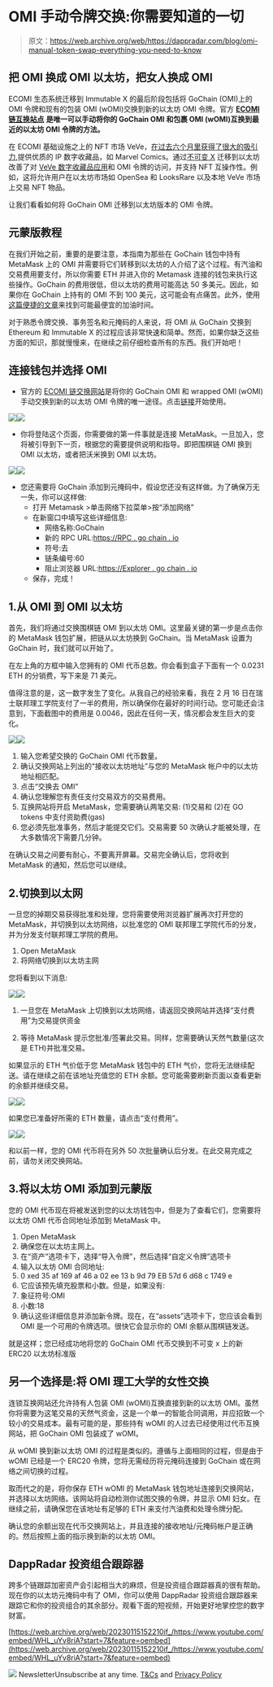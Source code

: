# OMI 手动令牌交换:你需要知道的一切

> 原文：<https://web.archive.org/web/https://dappradar.com/blog/omi-manual-token-swap-everything-you-need-to-know>

## 把 OMI 换成 OMI 以太坊，把女人换成 OMI

ECOMI 生态系统迁移到 Immutable X 的最后阶段包括将 GoChain (OMI)上的 OMI 令牌和现有的包装 OMI (wOMI)交换到新的以太坊 OMI 令牌。官方 [**ECOMI 链互换站点**](https://web.archive.org/web/20230115152210/http://chainswap.ecomi.com/) **是唯一可以手动将你的 GoChain OMI 和包裹 OMI (wOMI)互换到最近的以太坊 OMI 令牌的方法。**

在 ECOMI 基础设施之上的 NFT 市场 VeVe，[在过去六个月里获得了很大的吸引力](/web/20230115152210/https://dappradar.com/blog/unraveling-the-mysteries-of-the-veve-nft-marketplace/),提供优质的 IP 数字收藏品，如 Marvel Comics。通过[不可变 X](https://web.archive.org/web/20230115152210/https://dappradar.com/rankings/protocol/immutablex) 迁移到以太坊改善了对 [VeVe 数字收藏品应用](https://web.archive.org/web/20230115152210/https://dappradar.com/immutablex/collectibles/veve)和 OMI 令牌的访问，并支持 NFT 互操作性。例如，这将允许用户在以太坊市场如 OpenSea 和 LooksRare 以及本地 VeVe 市场上交易 NFT 物品。

让我们看看如何将 GoChain OMI 迁移到以太坊版本的 OMI 令牌。

## 元蒙版教程

在我们开始之前，重要的是要注意，本指南为那些在 GoChain 钱包中持有 MetaMask 上的 OMI 并需要将它们转移到以太坊的人介绍了这个过程。有汽油和交易费用要支付，所以你需要 ETH 并进入你的 Metamask 连接的钱包来执行这些操作。GoChain 的费用很低，但以太坊的费用可能高达 50 多美元。因此，如果你在 GoChain 上持有的 OMI 不到 100 美元，这可能会有点痛苦。此外，使用[这篇便捷的文章](/web/20230115152210/https://dappradar.com/blog/when-are-ethereum-gas-fees-lowest/)来找到可能最便宜的加油时间。

对于熟悉令牌交换、事务签名和元掩码的人来说，将 OMI 从 GoChain 交换到 Ethereum 和 Immutable X 的过程应该非常快速和简单。然而，如果你缺乏这些方面的知识，那就慢慢来，在继续之前仔细检查所有的东西。我们开始吧！

## 连接钱包并选择 OMI

*   官方的 [ECOMI 链交换网站](https://web.archive.org/web/20230115152210/http://chainswap.ecomi.com/)是将你的 GoChain OMI 和 wrapped OMI (wOMI)手动交换到新的以太坊 OMI 令牌的唯一途径。点击[链接](https://web.archive.org/web/20230115152210/https://chainswap.ecomi.com/)开始使用。

![](img/e934d778a672bf3bf2ab92f2835ad615.png)![](img/f87c75c8ec1fc8295731bdb8f1f8a86a.png)

*   你将登陆这个页面，你需要做的第一件事就是连接 MetaMask。一旦加入，您将被引导到下一页，根据您的需要提供说明和指导。即把围棋链 OMI 换到 OMI 以太坊，或者把沃米换到 OMI 以太坊。

![](img/90b5bfc8ee4d409d08c200101d2709fb.png)![](img/ac015426a4a7d0352a5e21ff6165634d.png)

*   您还需要将 GoChain 添加到元掩码中，假设您还没有这样做。为了确保万无一失，你可以这样做:
    *   打开 Metamask >单击网络下拉菜单>按“添加网络”
    *   在新窗口中填写这些详细信息:
        *   网络名称:GoChain
        *   新的 RPC URL:[https://RPC . go chain . io](https://web.archive.org/web/20230115152210/https://rpc.gochain.io/)
        *   符号:去
        *   链条编号:60
        *   阻止浏览器 URL:[https://Explorer . go chain . io](https://web.archive.org/web/20230115152210/https://explorer.gochain.io/)
    *   保存，完成！

## 1.从 OMI 到 OMI 以太坊

首先，我们将通过交换围棋链 OMI 到以太坊 OMI。这里最关键的第一步是点击你的 MetaMask 钱包扩展，把链从以太坊换到 GoChain。当 MetaMask 设置为 GoChain 时，我们就可以开始了。

在左上角的方框中输入您拥有的 OMI 代币总数。你会看到盒子下面有一个 0.0231 ETH 的分销费，写下来是 71 美元。

值得注意的是，这一数字发生了变化。从我自己的经验来看，我在 2 月 16 日在瑞士联邦理工学院支付了一半的费用，所以确保你在最好的时间行动。您可能还会注意到，下面截图中的费用是 0.0046，因此在任何一天，情况都会发生巨大的变化。

![](img/42eec4cc97d56a9f41a9039f2f04570d.png)![](img/9c969289f4a89b2e17d4b2069344609b.png)

1.  输入您希望交换的 GoChain OMI 代币数量。
2.  确认交换网站上列出的“接收以太坊地址”与您的 MetaMask 帐户中的以太坊地址相匹配。
3.  点击“交换去 OMI”
4.  确认您理解您有责任支付交易双方的交易费用。
5.  互换网站将开启 MetaMask，您需要确认两笔交易:
    (1)交易和
    (2)在 GO tokens 中支付资助费(gas)
6.  您必须先批准事务，然后才能提交它们。交易需要 50 次确认才能被处理，在大多数情况下需要几分钟。

在确认交易之间要有耐心，不要离开屏幕。交易完全确认后，您将收到 MetaMask 的通知，然后您可以继续。

## 2.切换到以太网

一旦您的掉期交易获得批准和处理，您将需要使用浏览器扩展再次打开您的 MetaMask，并切换到以太坊网络，以批准您的 OMI 联邦理工学院代币的分发，并为分发支付联邦理工学院的费用。

1.  Open MetaMask
2.  将网络切换到以太坊主网

您将看到以下消息:

![](img/365c548bf64c9430b46a163a12b05af9.png)![](img/b30d871b0aee1f573a3d83bb8f3d6518.png)

1.  一旦您在 MetaMask 上切换到以太坊网络，请返回交换网站并选择“支付费用”为交易提供资金

2.  等待 MetaMask 提示您批准/签署此交易。同样，您需要确认天然气数量(这次是 ETH)并批准交易。

如果显示的 ETH 气价低于您 MetaMask 钱包中的 ETH 气价，您将无法继续配送。请在继续之前在该地址充值您的 ETH 余额。您可能需要刷新页面以查看更新的余额并继续交易。

![](img/8bc2151cf186dd117a136e1a8c6962c4.png)![](img/689f593878d47afa9e764edac2d08c29.png)

如果您已准备好所需的 ETH 数量，请点击“支付费用”。

![](img/e8ff7cc8c030be1e98a6560bdb8d591d.png)![](img/29021b1273ebcb04f002a30ce59f72cb.png)

和以前一样，您的 OMI 代币将在另外 50 次批量确认后分发。在此交易完成之前，请勿关闭交换网站。

## 3.将以太坊 OMI 添加到元蒙版

您的 OMI 代币现在将被发送到您的以太坊钱包中，但是为了查看它们，您需要将以太坊 OMI 代币合同地址添加到 MetaMask 中。

1.  Open MetaMask
2.  确保您在以太坊主网上。
3.  在“资产”选项卡下，选择“导入令牌”，然后选择“自定义令牌”选项卡
4.  输入以太坊 OMI 合同地址:
5.  0 xed 35 af 169 af 46 a 02 ee 13 b 9d 79 EB 57d 6 d68 c 1749 e
6.  它应该预先填充股票和小数。但是，如果没有:
7.  象征符号:OMI
8.  小数:18
9.  确认这些详细信息并添加新令牌。现在，在“assets”选项卡下，您应该会看到 OMI 是一个可用的令牌选项。很快它会显示你的 OMI 余额从围棋链发送。

就是这样；您已经成功地将您的 GoChain OMI 代币交换到不可变 x 上的新 ERC20 以太坊标准版

## 另一个选择是:将 OMI 理工大学的女性交换

连锁互换网站还允许持有人包装 OMI (wOMI)互换直接到新的以太坊 OMI。虽然你将需要为这笔交易的天然气资金，这是一个单一的智能合同调用，并应招致一个较小的交易成本。最有可能的是，那些持有 wOMI 的人过去已经使用过代币互换网站，把 GoChain OMI 包装成了 wOMI。

从 wOMI 换到新以太坊 OMI 的过程是类似的。遵循与上面相同的过程，但是由于 wOMI 已经是一个 ERC20 令牌，您将无需经历将元掩码连接到 GoChain 或在网络之间切换的过程。

取而代之的是，将你保存 ETH wOMI 的 MetaMask 钱包地址连接到交换网站，并选择以太坊网络。该网站将自动检测你试图交换的令牌，并显示 OMI 妇女。在继续之前，请确保您在该地址有足够的 ETH 来支付汽油费和处理令牌分配。

确认您的余额出现在代币交换网站上，并且连接的接收地址/元掩码帐户是正确的。然后按照上面的指示换到新的以太坊 OMI。

## DappRadar 投资组合跟踪器

跨多个链跟踪加密资产会引起相当大的麻烦，但是投资组合跟踪器真的很有帮助。现在你的以太坊元掩码中有了 OMI，你可以使用 DappRadar 投资组合跟踪器来跟踪它和你的投资组合的其余部分。观看下面的短视频，开始更好地掌控您的数字财富。

[https://web.archive.org/web/20230115152210if_/https://www.youtube.com/embed/WHL_uYv8riA?start=7&feature=oembed](https://web.archive.org/web/20230115152210if_/https://www.youtube.com/embed/WHL_uYv8riA?start=7&feature=oembed)

![](img/6d5a4a2d609c56e1a5771717e54ba759.png) NewsletterUnsubscribe at any time. [T&Cs](https://web.archive.org/web/20230115152210/https://dappradar.com/terms) and [Privacy Policy](https://web.archive.org/web/20230115152210/https://dappradar.com/privacy-policy)